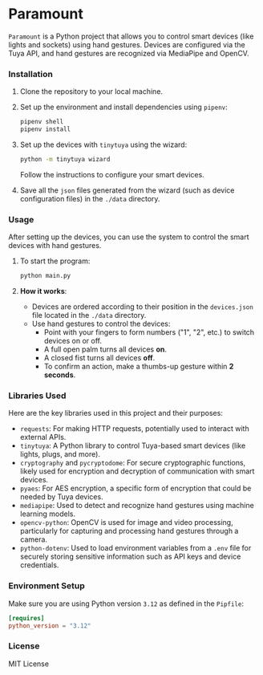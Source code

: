 # Paramount

`Paramount` is a Python project that allows you to control smart devices (like lights and sockets) using hand gestures. Devices are configured via the Tuya API, and hand gestures are recognized via MediaPipe and OpenCV.

### Installation

1. Clone the repository to your local machine.
2. Set up the environment and install dependencies using `pipenv`:

   ```bash
   pipenv shell
   pipenv install
   ```

3. Set up the devices with `tinytuya` using the wizard:

   ```bash
   python -m tinytuya wizard
   ```

   Follow the instructions to configure your smart devices.

4. Save all the `json` files generated from the wizard (such as device configuration files) in the `./data` directory.

### Usage

After setting up the devices, you can use the system to control the smart devices with hand gestures.

1. To start the program:

   ```bash
   python main.py
   ```

2. **How it works**:
   - Devices are ordered according to their position in the `devices.json` file located in the `./data` directory.
   - Use hand gestures to control the devices:
     - Point with your fingers to form numbers ("1", "2", etc.) to switch devices on or off.
     - A full open palm turns all devices **on**.
     - A closed fist turns all devices **off**.
     - To confirm an action, make a thumbs-up gesture within **2 seconds**.

### Libraries Used

Here are the key libraries used in this project and their purposes:

- `requests`: For making HTTP requests, potentially used to interact with external APIs.
- `tinytuya`: A Python library to control Tuya-based smart devices (like lights, plugs, and more).
- `cryptography` and `pycryptodome`: For secure cryptographic functions, likely used for encryption and decryption of communication with smart devices.
- `pyaes`: For AES encryption, a specific form of encryption that could be needed by Tuya devices.
- `mediapipe`: Used to detect and recognize hand gestures using machine learning models.
- `opencv-python`: OpenCV is used for image and video processing, particularly for capturing and processing hand gestures through a camera.
- `python-dotenv`: Used to load environment variables from a `.env` file for securely storing sensitive information such as API keys and device credentials.

### Environment Setup

Make sure you are using Python version `3.12` as defined in the `Pipfile`:

```toml
[requires]
python_version = "3.12"
```

### License

MIT License
